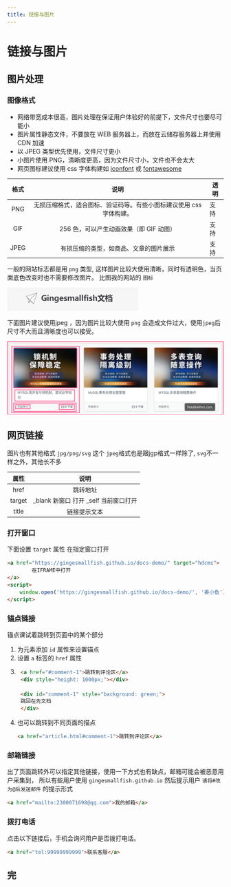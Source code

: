 ```yaml
---
title: 链接与图片
---
```


# 链接与图片

## 图片处理

### 图像格式

* 网络带宽成本很高，图片处理在保证用户体验好的前提下，文件尺寸也要尽可能小
* 图片属性静态文件，不要放在 WEB 服务器上，而放在云储存服务器上并使用 CDN 加速
* 以 JPEG 类型优先使用，文件尺寸更小
* 小图片使用 PNG，清晰度更高，因为文件尺寸小，文件也不会太大
* 网页图标建议使用 css 字体构建如 [iconfont](https://www.iconfont.cn/) 或 [fontawesome](https://fontawesome.com/)

| 格式  |                  说明                   | 透明 |
|:---:|:-------------------------------------:|----|
| PNG | 无损压缩格式，适合图标、验证码等。有些小图标建议使用 css 字体构建。  | 支持 |
| GIF |       256 色，可以产生动画效果（即 GIF 动图）        | 支持 |
| JPEG |          有损压缩的类型，如商品、文章的图片展示          | 支持 |

一般的网站标志都是用 `png` 类型, 这样图片比较大使用清晰，同时有透明色，当页面底色改变时也不需要修改图片。 比图我的网站的 `图标`

![logo](./assets/14html.png)

下面图片建议使用jpeg ，因为图片比较大使用 `png` 会造成文件过大，使用`jpeg`后尺寸不大而且清晰度也可以接受。

![页面结构](./assets/05html.png)


## 网页链接

图片也有其他格式 `jpg/png/svg` 这个 `jpeg`格式也是跟jgp格式一样除了, `svg`不一样之外，其他长不多

|   属性   |             说明             |
|:------:|:--------------------------:|
|  href  |            跳转地址            |
| target | _blank 新窗口 打开 _self 当前窗口打开 |
| title  |           链接提示文本           |


###  打开窗口

下面设置 `target` 属性 在指定窗口打开 

```html
<a href="https://gingesmallfish.github.io/docs-demo/" target="hdcms">
        在IFRAME中打开
</a>
<script>
	window.open('https://gingesmallfish.github.io/docs-demo/', '姜小鱼');
</script>
```

### 锚点链接

锚点课试着跳转到页面中的某个部分
1. 为元素添加 `id` 属性来设置锚点
2. 设置 `a` 标签的  `href` 属性
3. ```html
    <a href="#comment-1">跳转到评论区</a>
    <div style="height: 1000px;"></div>

    <div id="comment-1" style="background: green;">
	跳回在先文档
    </div>
    ```
4. 也可以跳转到不同页面的描点
    ```html
    <a href="article.html#comment-1">跳转到评论区</a>

    ```
### 邮箱链接
出了页面跳转外可以指定其他链接，使用一下方式也有缺点，邮箱可能会被恶意用户采集到， 所以有些用户使用 `gingesmallfish.github.io` 然后提示用户 `请将#改为@后发送邮件` 的提示形式

```html
<a href="mailto:2300071698@qq.com">我的邮箱</a>
```
### 拨打电话
点击以下链接后，手机会询问用户是否拨打电话。

```html
<a href="tel:99999999999">联系客服</a>
```
## 完

